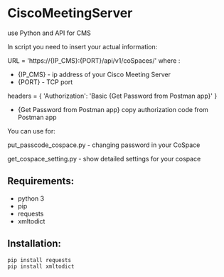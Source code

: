 # CiscoMeetingServer
use Python and API for CMS

In script you need to insert your actual information:

URL = 'https://{IP_CMS}:{PORT}/api/v1/coSpaces/' where :
  - {IP_CMS} - ip address of your Cisco Meeting Server
  - {PORT} - TCP port

headers = {
  'Authorization': 'Basic {Get Password from Postman app}'
}
  - {Get Password from Postman app} copy authorization code from Postman app
  
  You can use for:
  
  put_passcode_cospace.py - changing password in your CoSpace
  
  get_cospace_setting.py - show detailed settings for your cospace

## Requirements:
 - python 3
 - pip
 - requests
 - xmltodict

## Installation:
	pip install requests
 	pip install xmltodict
